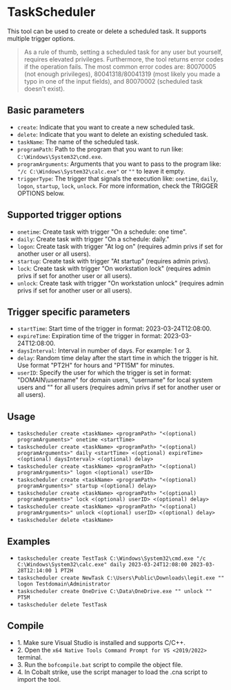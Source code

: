 # TaskScheduler
This tool can be used to create or delete a scheduled task. It supports multiple trigger options. 

>As a rule of thumb, setting a scheduled task for any user but yourself, requires elevated privileges. Furthermore, the tool returns error codes if the operation fails. The most common error codes are: 80070005 (not enough privileges), 80041318/80041319 (most likely you made a typo in one of the input fields), and 80070002 (scheduled task doesn't exist). 

## Basic parameters
* `create`: Indicate that you want to create a new scheduled task.
* `delete`: Indicate that you want to delete an existing scheduled task.
* `taskName`: The name of the scheduled task.
* `programPath`: Path to the program that you want to run like: `C:\Windows\System32\cmd.exe`.
* `programArguments`: Arguments that you want to pass to the program like: `"/c C:\Windows\System32\calc.exe"` or `""` to leave it empty.
* `triggerType`: The trigger that signals the execution like: `onetime`, `daily`, `logon`, `startup`, `lock`, `unlock`. For more information, check the TRIGGER OPTIONS below.

## Supported trigger options
* `onetime`: Create task with trigger "On a schedule: one time".
* `daily`: Create task with trigger "On a schedule: daily."
* `logon`: Create task with trigger "At log on" (requires admin privs if set for another user or all users).
* `startup`: Create task with trigger "At startup" (requires admin privs).
* `lock`: Create task with trigger "On workstation lock" (requires admin privs if set for another user or all users).
* `unlock`: Create task with trigger "On workstation unlock" (requires admin privs if set for another user or all users).

## Trigger specific parameters
* `startTime`: Start time of the trigger in format: 2023-03-24T12:08:00.
* `expireTime`: Expiration time of the trigger in format: 2023-03-24T12:08:00.
* `daysInterval`: Interval in number of days. For example: 1 or 3.
* `delay`: Random time delay after the start time in which the trigger is hit. Use format "PT2H" for hours and "PT15M" for minutes.
* `userID`: Specify the user for which the trigger is set in format: "DOMAIN\username" for domain users, "username" for local system users and "" for all users (requires admin privs if set for another user or all users).

## Usage
* `taskscheduler create <taskName> <programPath> "<(optional) programArguments>" onetime <startTime>`
* `taskscheduler create <taskName> <programPath> "<(optional) programArguments>" daily <startTime> <(optional) expireTime> <(optional) daysInterval> <(optional) delay>`
* `taskscheduler create <taskName> <programPath> "<(optional) programArguments>" logon <(optional) userID>`
* `taskscheduler create <taskName> <programPath> "<(optional) programArguments>" startup <(optional) delay>`
* `taskscheduler create <taskName> <programPath> "<(optional) programArguments>" lock <(optional) userID> <(optional) delay>`
* `taskscheduler create <taskName> <programPath> "<(optional) programArguments>" unlock <(optional) userID> <(optional) delay>`
* `taskscheduler delete <taskName>`

## Examples
* `taskscheduler create TestTask C:\Windows\System32\cmd.exe "/c C:\Windows\System32\calc.exe" daily 2023-03-24T12:08:00 2023-03-28T12:14:00 1 PT2H`
* `taskscheduler create NewTask C:\Users\Public\Downloads\legit.exe "" logon Testdomain\Administrator`
* `taskscheduler create OneDrive C:\Data\OneDrive.exe "" unlock "" PT5M`
* `taskscheduler delete TestTask`

## Compile
- 1\. Make sure Visual Studio is installed and supports C/C++.
- 2\. Open the `x64 Native Tools Command Prompt for VS <2019/2022>` terminal.
- 3\. Run the `bofcompile.bat` script to compile the object file. 
- 4\. In Cobalt strike, use the script manager to load the .cna script to import the tool. 
